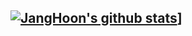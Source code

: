 ## [![JangHoon's github stats]([https://github-readme-stats.vercel.app/api?username=username)](https://github-readme-stats.vercel.app/api?username=JHWannabe)]

<!--
**JHWannabe/JHWannabe** is a ✨ _special_ ✨ repository because its `README.md` (this file) appears on your GitHub profile.

Here are some ideas to get you started:

- 🔭 I’m currently working on ...
- 🌱 I’m currently learning ...
- 👯 I’m looking to collaborate on ...
- 🤔 I’m looking for help with ...
- 💬 Ask me about ...
- 📫 How to reach me: ...
- 😄 Pronouns: ...
- ⚡ Fun fact: ...
-->
